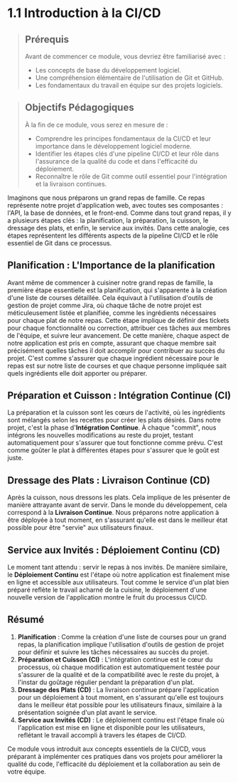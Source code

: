 # 1.1 Introduction à la CI/CD 

<blockquote>
  <h2>Prérequis</h2>
  <p>Avant de commencer ce module, vous devriez être familiarisé avec :</p>
  <ul>
    <li>Les concepts de base du développement logiciel.</li>
    <li>Une compréhension élémentaire de l'utilisation de Git et GitHub.</li>
    <li>Les fondamentaux du travail en équipe sur des projets logiciels.</li>
  </ul>
</blockquote>

<blockquote>
  <h2>Objectifs Pédagogiques</h2>
  <p>À la fin de ce module, vous serez en mesure de :</p>
  <ul>
    <li>Comprendre les principes fondamentaux de la CI/CD et leur importance dans le développement logiciel moderne.</li>
    <li>Identifier les étapes clés d'une pipeline CI/CD et leur rôle dans l'assurance de la qualité du code et dans l'efficacité du déploiement.</li>
    <li>Reconnaître le rôle de Git comme outil essentiel pour l'intégration et la livraison continues.</li>
  </ul>
</blockquote>

Imaginons que nous préparons un grand repas de famille. Ce repas représente notre projet d'application web, avec toutes ses composantes : l'API, la base de données, et le front-end. Comme dans tout grand repas, il y a plusieurs étapes clés : la planification, la préparation, la cuisson, le dressage des plats, et enfin, le service aux invités. Dans cette analogie, ces étapes représentent les différents aspects de la pipeline CI/CD et le rôle essentiel de Git dans ce processus.

## Planification : L'Importance de la planification

Avant même de commencer à cuisiner notre grand repas de famille, la première étape essentielle est la planification, qui s'apparente à la création d'une liste de courses détaillée. Cela équivaut à l'utilisation d'outils de gestion de projet comme Jira, où chaque tâche de notre projet est méticuleusement listée et planifiée, comme les ingrédients nécessaires pour chaque plat de notre repas. Cette étape implique de définir des tickets pour chaque fonctionnalité ou correction, attribuer ces tâches aux membres de l'équipe, et suivre leur avancement. De cette manière, chaque aspect de notre application est pris en compte, assurant que chaque membre sait précisément quelles tâches il doit accomplir pour contribuer au succès du projet. C'est comme s'assurer que chaque ingrédient nécessaire pour le repas est sur notre liste de courses et que chaque personne impliquée sait quels ingrédients elle doit apporter ou préparer.

## Préparation et Cuisson : Intégration Continue (CI)

La préparation et la cuisson sont les cœurs de l'activité, où les ingrédients sont mélangés selon les recettes pour créer les plats désirés. Dans notre projet, c'est la phase d'**Intégration Continue**. À chaque "commit", nous intégrons les nouvelles modifications au reste du projet, testant automatiquement pour s'assurer que tout fonctionne comme prévu. C'est comme goûter le plat à différentes étapes pour s'assurer que le goût est juste.

## Dressage des Plats : Livraison Continue (CD)

Après la cuisson, nous dressons les plats. Cela implique de les présenter de manière attrayante avant de servir. Dans le monde du développement, cela correspond à la **Livraison Continue**. Nous préparons notre application à être déployée à tout moment, en s'assurant qu'elle est dans le meilleur état possible pour être "servie" aux utilisateurs finaux.

## Service aux Invités : Déploiement Continu (CD)

Le moment tant attendu : servir le repas à nos invités. De manière similaire, le **Déploiement Continu** est l'étape où notre application est finalement mise en ligne et accessible aux utilisateurs. Tout comme le service d'un plat bien préparé reflète le travail acharné de la cuisine, le déploiement d'une nouvelle version de l'application montre le fruit du processus CI/CD.



## Résumé

1. **Planification** : Comme la création d'une liste de courses pour un grand repas, la planification implique l'utilisation d'outils de gestion de projet pour définir et suivre les tâches nécessaires au succès du projet.
2. **Préparation et Cuisson (CI)** : L'intégration continue est le cœur du processus, où chaque modification est automatiquement testée pour s'assurer de la qualité et de la compatibilité avec le reste du projet, à l'instar du goûtage régulier pendant la préparation d'un plat.
3. **Dressage des Plats (CD)** : La livraison continue prépare l'application pour un déploiement à tout moment, en s'assurant qu'elle est toujours dans le meilleur état possible pour les utilisateurs finaux, similaire à la présentation soignée d'un plat avant le service.
4. **Service aux Invités (CD)** : Le déploiement continu est l'étape finale où l'application est mise en ligne et disponible pour les utilisateurs, reflétant le travail accompli à travers les étapes de CI/CD.

Ce module vous introduit aux concepts essentiels de la CI/CD, vous préparant à implémenter ces pratiques dans vos projets pour améliorer la qualité du code, l'efficacité du déploiement et la collaboration au sein de votre équipe.

